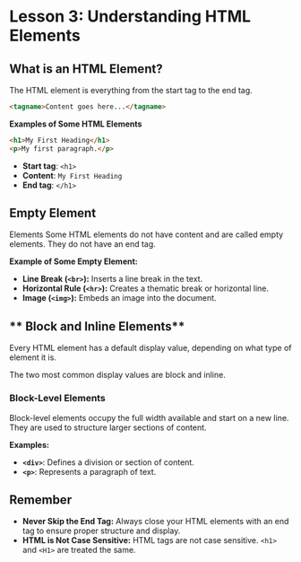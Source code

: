 # **Lesson 3: Understanding HTML Elements**

## **What is an HTML Element?**

The HTML element is everything from the start tag to the end tag.

```html
<tagname>Content goes here...</tagname>
```
**Examples of Some HTML Elements** 

```html
<h1>My First Heading</h1>
<p>My first paragraph.</p>
```

-   **Start tag**: `<h1>`
-   **Content**: `My First Heading`
-   **End tag**: `</h1>`

## **Empty Element**
Elements Some HTML elements do not have content and are called empty elements. They do not have an end tag. 

**Example of Some Empty Element:** 

 -  **Line Break (`<br>`):** Inserts a line break in the text.
 - **Horizontal Rule (`<hr>`):** Creates a thematic break or horizontal line.
 - **Image (`<img>`):** Embeds an image into the document. 

## ** Block and Inline Elements**
Every HTML element has a default display value, depending on what type of element it is.

The two most common display values are block and inline.

### **Block-Level Elements**

Block-level elements occupy the full width available and start on a new line. They are used to structure larger sections of content.

**Examples:** 
- **`<div>`**: Defines a division or section of content. 
- **`<p>`**: Represents a paragraph of text.

## **Remember**

-   **Never Skip the End Tag:** Always close your HTML elements with an end tag to ensure proper structure and display.
-   **HTML is Not Case Sensitive:** HTML tags are not case sensitive. `<h1>` and `<H1>` are treated the same.
<!--stackedit_data:
eyJoaXN0b3J5IjpbODk2NzE4NDExLC0xNzU5NjU1OTc0XX0=
-->